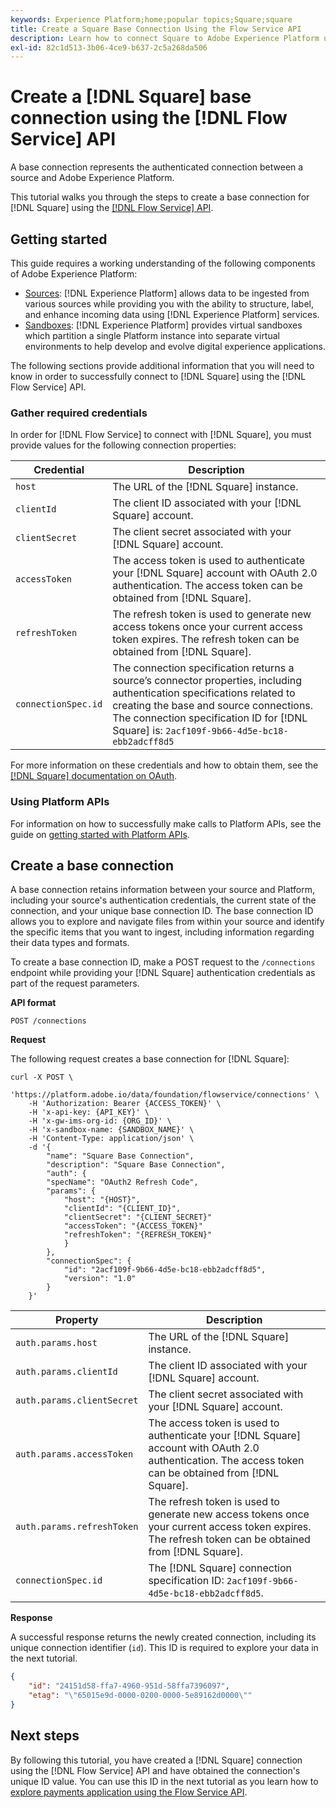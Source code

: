 ```yaml
---
keywords: Experience Platform;home;popular topics;Square;square
title: Create a Square Base Connection Using the Flow Service API
description: Learn how to connect Square to Adobe Experience Platform using the Flow Service API.
exl-id: 82c1d513-3b06-4ce9-b637-2c5a268da506
---
```

# Create a [!DNL Square] base connection using the [!DNL Flow Service] API

A base connection represents the authenticated connection between a source and Adobe Experience Platform.

This tutorial walks you through the steps to create a base connection for [!DNL Square] using the [[!DNL Flow Service] API](https://www.adobe.io/experience-platform-apis/references/flow-service/).

## Getting started

This guide requires a working understanding of the following components of Adobe Experience Platform:

* [Sources](../../../../home.md): [!DNL Experience Platform] allows data to be ingested from various sources while providing you with the ability to structure, label, and enhance incoming data using [!DNL Experience Platform] services.
* [Sandboxes](../../../../../sandboxes/home.md): [!DNL Experience Platform] provides virtual sandboxes which partition a single Platform instance into separate virtual environments to help develop and evolve digital experience applications.

The following sections provide additional information that you will need to know in order to successfully connect to [!DNL Square] using the [!DNL Flow Service] API.

### Gather required credentials

In order for [!DNL Flow Service] to connect with [!DNL Square], you must provide values for the following connection properties:

| Credential | Description |
| --- | --- |
| `host` | The URL of the [!DNL Square] instance. |
| `clientId` | The client ID associated with your [!DNL Square] account. |
| `clientSecret` | The client secret associated with your [!DNL Square] account. |
| `accessToken` | The access token is used to authenticate your [!DNL Square] account with OAuth 2.0 authentication. The access token can be obtained from [!DNL Square]. |
| `refreshToken` | The refresh token is used to generate new access tokens once your current access token expires. The refresh token can be obtained from [!DNL Square]. |
| `connectionSpec.id` | The connection specification returns a source’s connector properties, including authentication specifications related to creating the base and source connections. The connection specification ID for [!DNL Square] is: `2acf109f-9b66-4d5e-bc18-ebb2adcff8d5` |

For more information on these credentials and how to obtain them, see the [[!DNL Square] documentation on OAuth](https://developer.squareup.com/docs/oauth-api/receive-and-manage-tokens).

### Using Platform APIs

For information on how to successfully make calls to Platform APIs, see the guide on [getting started with Platform APIs](../../../../../landing/api-guide.md).

## Create a base connection

A base connection retains information between your source and Platform, including your source's authentication credentials, the current state of the connection, and your unique base connection ID. The base connection ID allows you to explore and navigate files from within your source and identify the specific items that you want to ingest, including information regarding their data types and formats.

To create a base connection ID, make a POST request to the `/connections` endpoint while providing your [!DNL Square] authentication credentials as part of the request parameters.

**API format**

```http
POST /connections
```

**Request**

The following request creates a base connection for [!DNL Square]:

```shell
curl -X POST \
    'https://platform.adobe.io/data/foundation/flowservice/connections' \
    -H 'Authorization: Bearer {ACCESS_TOKEN}' \
    -H 'x-api-key: {API_KEY}' \
    -H 'x-gw-ims-org-id: {ORG_ID}' \
    -H 'x-sandbox-name: {SANDBOX_NAME}' \
    -H 'Content-Type: application/json' \
    -d '{
        "name": "Square Base Connection",
        "description": "Square Base Connection",
        "auth": {
        "specName": "OAuth2 Refresh Code",
        "params": {
            "host": "{HOST}",
            "clientId": "{CLIENT_ID}",
            "clientSecret": "{CLIENT_SECRET}"
            "accessToken": "{ACCESS_TOKEN}"
            "refreshToken": "{REFRESH_TOKEN}"
            }
        },
        "connectionSpec": {
            "id": "2acf109f-9b66-4d5e-bc18-ebb2adcff8d5",
            "version": "1.0"
        }
    }'
```

| Property | Description |
| --------- | ----------- |
| `auth.params.host` | The URL of the [!DNL Square] instance. |
| `auth.params.clientId` | The client ID associated with your [!DNL Square] account. |
| `auth.params.clientSecret` | The client secret associated with your [!DNL Square] account. |
| `auth.params.accessToken` | The access token is used to authenticate your [!DNL Square] account with OAuth 2.0 authentication. The access token can be obtained from [!DNL Square]. |
| `auth.params.refreshToken` |  The refresh token is used to generate new access tokens once your current access token expires. The refresh token can be obtained from [!DNL Square]. |
| `connectionSpec.id` | The [!DNL Square] connection specification ID: `2acf109f-9b66-4d5e-bc18-ebb2adcff8d5`. |

**Response**

A successful response returns the newly created connection, including its unique connection identifier (`id`). This ID is required to explore your data in the next tutorial.

```json
{
    "id": "24151d58-ffa7-4960-951d-58ffa7396097",
    "etag": "\"65015e9d-0000-0200-0000-5e89162d0000\""
}
```

## Next steps

By following this tutorial, you have created a [!DNL Square] connection using the [!DNL Flow Service] API and have obtained the connection's unique ID value. You can use this ID in the next tutorial as you learn how to [explore payments application using the Flow Service API](../../explore/payments.md).
